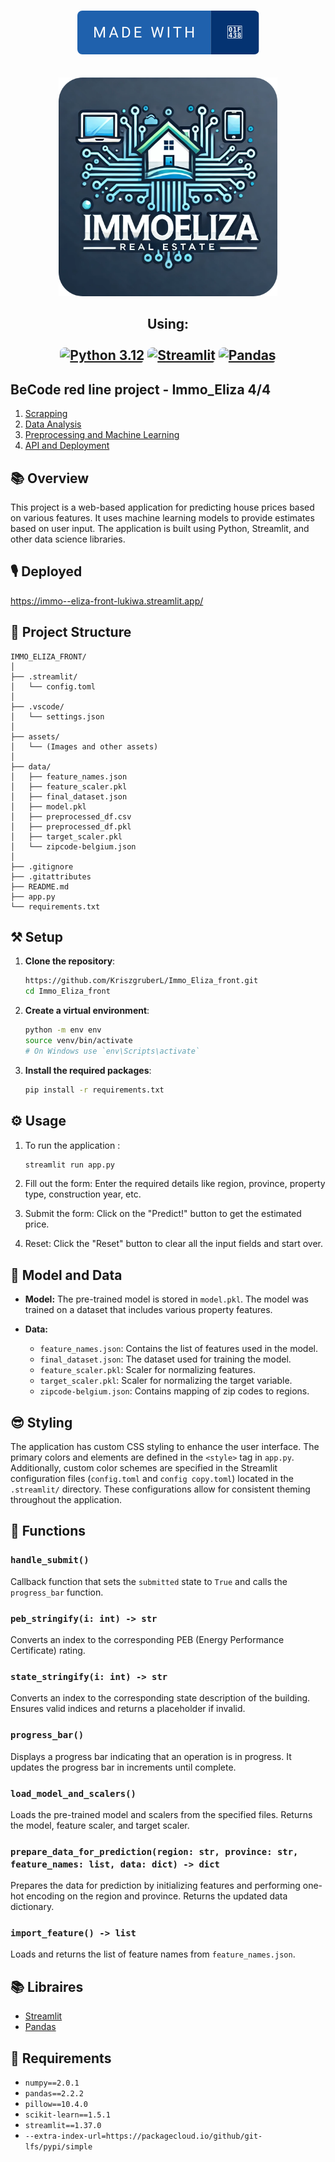 <p align="center">
    <br>
    <a href="https://github.com/KriszgruberL" target="_blank"> <img alt="Made with Frogs" src="./assets/made-with-🐸.svg" style="border-radius:0.5rem"></a>
    <br>
    <br><br>
    <a><img src="./assets/logo-modified.png" width="350"  /></a>
    <h2 align="center">Using:
    <br>
    <br>
    <a href="https://www.python.org/downloads/release/python-3120/" target="_blank"><img alt="Python 3.12" src="https://img.shields.io/badge/Python%203.12-python?style=for-the-badge&logo=python&logoColor=F8E71C&labelColor=427EC4&color=2680D1" style="border-radius:0.5rem"></a>
    <a href="https://docs.streamlit.io/" target="_blank"><img alt="Streamlit" src="https://img.shields.io/badge/Streamlit%20-%20Streamlit?style=for-the-badge&logo=streamlit&color=%2389CFF0" style="border-radius:0.5rem"></a>
    <a href="https://pandas.pydata.org/docs/" target="_blank"><img alt="Pandas" src="https://img.shields.io/badge/Pandas-Pandas?style=for-the-badge&logo=pandas&color=61B3DD" style="border-radius:0.5rem"></a>
    <br>
</p>

## BeCode red line project - Immo_Eliza 4/4

1. [Scrapping](https://github.com/KriszgruberL/Immo_Eliza)
2. [Data Analysis](https://github.com/servietsky0/Preprocessing-Visualization)
3. [Preprocessing and Machine Learning](https://github.com/KriszgruberL/Immo_eliza_ML)
4. [API and Deployment](https://github.com/KriszgruberL/Immo_Eliza_front)

## 📚 Overview

This project is a web-based application for predicting house prices based on various features. It uses machine learning models to provide estimates based on user input. The application is built using Python, Streamlit, and other data science libraries.

## 🎙️ Deployed
https://immo--eliza-front-lukiwa.streamlit.app/



## 🚧 Project Structure
```
IMMO_ELIZA_FRONT/
│
├── .streamlit/
│   └── config.toml
│
├── .vscode/
│   └── settings.json
│
├── assets/
│   └── (Images and other assets)
│
├── data/
│   ├── feature_names.json
│   ├── feature_scaler.pkl
│   ├── final_dataset.json
│   ├── model.pkl
│   ├── preprocessed_df.csv
│   ├── preprocessed_df.pkl
│   ├── target_scaler.pkl
│   └── zipcode-belgium.json
│
├── .gitignore
├── .gitattributes
├── README.md
├── app.py
└── requirements.txt

```

## ⚒️ Setup

1. **Clone the repository**:
    ```sh
    https://github.com/KriszgruberL/Immo_Eliza_front.git
    cd Immo_Eliza_front
    ```

2. **Create a virtual environment**:
    ```sh
    python -m env env
    source venv/bin/activate  
    # On Windows use `env\Scripts\activate`
    ```

3. **Install the required packages**:
    ```sh
    pip install -r requirements.txt
    ```

## ⚙️ Usage

1. To run the application :
    ```sh
    streamlit run app.py
    ```
2. Fill out the form: Enter the required details like region, province, property type, construction year, etc.

3. Submit the form: Click on the "Predict!" button to get the estimated price.

4. Reset: Click the "Reset" button to clear all the input fields and start over.


## 👀 Model and Data

- **Model:** The pre-trained model is stored in `model.pkl`. The model was trained on a dataset that includes various property features.

- **Data:** 
  - `feature_names.json`: Contains the list of features used in the model.
  - `final_dataset.json`: The dataset used for training the model.
  - `feature_scaler.pkl`: Scaler for normalizing features.
  - `target_scaler.pkl`: Scaler for normalizing the target variable.
  - `zipcode-belgium.json`: Contains mapping of zip codes to regions.

## 😎 Styling

The application has custom CSS styling to enhance the user interface. The primary colors and elements are defined in the `<style>` tag in `app.py`. Additionally, custom color schemes are specified in the Streamlit configuration files (`config.toml` and `config copy.toml`) located in the `.streamlit/` directory. These configurations allow for consistent theming throughout the application.

## 🤖 Functions

### `handle_submit()`
Callback function that sets the `submitted` state to `True` and calls the `progress_bar` function.

### `peb_stringify(i: int) -> str`
Converts an index to the corresponding PEB (Energy Performance Certificate) rating.

### `state_stringify(i: int) -> str`
Converts an index to the corresponding state description of the building. Ensures valid indices and returns a placeholder if invalid.

### `progress_bar()`
Displays a progress bar indicating that an operation is in progress. It updates the progress bar in increments until complete.

### `load_model_and_scalers()`
Loads the pre-trained model and scalers from the specified files. Returns the model, feature scaler, and target scaler.

### `prepare_data_for_prediction(region: str, province: str, feature_names: list, data: dict) -> dict`
Prepares the data for prediction by initializing features and performing one-hot encoding on the region and province. Returns the updated data dictionary.

### `import_feature() -> list`
Loads and returns the list of feature names from `feature_names.json`.

## 📚 Libraires 
- [Streamlit](https://docs.streamlit.io/)
- [Pandas](https://pandas.pydata.org/docs/)


## 🎯 Requirements

- `numpy==2.0.1`
- `pandas==2.2.2`
- `pillow==10.4.0`
- `scikit-learn==1.5.1`
- `streamlit==1.37.0`
- `--extra-index-url=https://packagecloud.io/github/git-lfs/pypi/simple`


